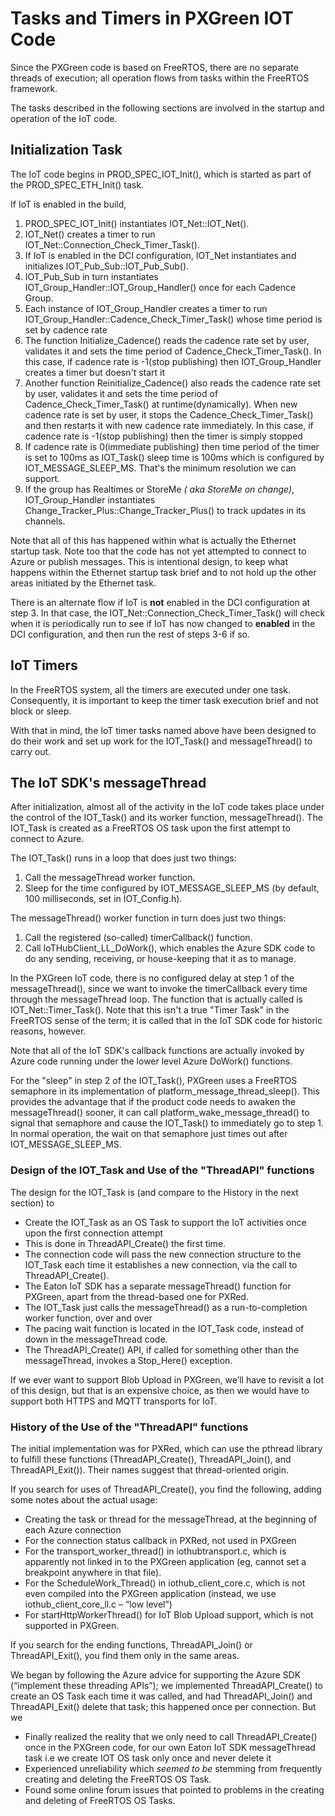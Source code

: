 # Tasks and Timers in PXGreen IOT Code

Since the PXGreen code is based on FreeRTOS, there are no separate threads of execution; all operation flows from tasks within the FreeRTOS framework.

The tasks described in the following sections are involved in the startup and operation of the IoT code.

## Initialization Task

The IoT code begins in PROD_SPEC_IOT_Init(), which is started as part of the PROD_SPEC_ETH_Init() task.

If IoT is enabled in the build,

1. PROD_SPEC_IOT_Init() instantiates IOT_Net::IOT_Net().
2. IOT_Net() creates a timer to run IOT_Net::Connection_Check_Timer_Task().
3. If IoT is enabled in the DCI configuration, IOT_Net instantiates and initializes IOT_Pub_Sub::IOT_Pub_Sub().
4. IOT_Pub_Sub in turn instantiates IOT_Group_Handler::IOT_Group_Handler() once for each Cadence Group.
5. Each instance of IOT_Group_Handler creates a timer to run IOT_Group_Handler::Cadence_Check_Timer_Task() whose time period is set by cadence rate
6. The function Initialize_Cadence() reads the cadence rate set by user, validates it and sets the time period of Cadence_Check_Timer_Task(). In this case, if cadence rate is -1(stop publishing) then IOT_Group_Handler creates a timer but doesn't start it
7. Another function Reinitialize_Cadence() also reads the cadence rate set by user, validates it and sets the time period of Cadence_Check_Timer_Task() at runtime(dynamically). When new cadence rate is set by user, it stops the Cadence_Check_Timer_Task() and then restarts it with new cadence rate immediately. In this case, if cadence rate is -1(stop publishing) then the timer is simply stopped
8. If cadence rate is 0(immediate publishing) then time period of the timer is set to 100ms as IOT_Task() sleep time is 100ms which is configured by IOT_MESSAGE_SLEEP_MS. That's the minimum resolution we can support.
9. If the group has Realtimes or StoreMe *( aka StoreMe on change)*, IOT_Group_Handler instantiates Change_Tracker_Plus::Change_Tracker_Plus() to track updates in its channels.

Note that all of this has happened within what is actually the Ethernet startup task. Note too that the code has not yet attempted to connect to Azure or publish messages.
This is intentional design, to keep what happens within the Ethernet startup task brief and to not hold up the other areas initiated by the Ethernet task.

There is an alternate flow if IoT is **not** enabled in the DCI configuration at step 3. In that case, the IOT_Net::Connection_Check_Timer_Task() will check when it is periodically run to see if IoT has now changed to **enabled** in the DCI configuration, and then run the rest of steps 3-6 if so.

## IoT Timers

In the FreeRTOS system, all the timers are executed under one task.
Consequently, it is important to keep the timer task execution brief and not block or sleep.

With that in mind, the IoT timer tasks named above have been designed to do their work and set up work for the IOT_Task() and messageThread() to carry out.

## The IoT SDK's messageThread

After initialization, almost all of the activity in the IoT code takes place under the control of the IOT_Task() and its worker function, messageThread().
The  IOT_Task is created as a FreeRTOS OS task upon the first attempt to connect to Azure.

The IOT_Task() runs in a loop that does just two things:

1) Call the messageThread worker function.
2) Sleep for the time configured by IOT_MESSAGE_SLEEP_MS (by default, 100 milliseconds, set in IOT_Config.h).

The messageThread() worker function in turn does just two things:

1) Call the registered (so-called) timerCallback() function.
2) Call IoTHubClient_LL_DoWork(), which enables the Azure SDK code to do any sending, receiving, or house-keeping that it as to manage.

In the PXGreen IoT code, there is no configured delay at step 1 of the messageThread(), since we want to invoke the timerCallback every time through the messageThread loop. The function that is actually called is IOT_Net::Timer_Task(). Note that this isn't a true "Timer Task" in the FreeRTOS sense of the term; it is called that in the IoT SDK code for historic reasons, however.

Note that all of the IoT SDK's callback functions are actually invoked by Azure code running under the lower level Azure DoWork() functions.

For the "sleep" in step 2 of the IOT_Task(), PXGreen uses a FreeRTOS semaphore in its implementation of platform_message_thread_sleep(). This provides the advantage that if the product code needs to awaken the messageThread() sooner, it can call platform_wake_message_thread() to signal that semaphore and cause the IOT_Task() to immediately go to step 1.
In normal operation, the wait on that semaphore just times out after IOT_MESSAGE_SLEEP_MS.

### Design of the IOT_Task and Use of the "ThreadAPI" functions

The design for the IOT_Task is (and compare to the History in the next section) to

* Create the IOT_Task as an OS Task to support the IoT activities once upon the first connection attempt
* This is done in ThreadAPI_Create() the first time.
* The connection code will pass the new connection structure to the IOT_Task each time it establishes a new connection, via the call to ThreadAPI_Create().
* The Eaton IoT SDK has a separate messageThread() function for PXGreen, apart from the thread-based one for PXRed.
* The IOT_Task just calls the messageThread() as a run-to-completion worker function, over and over
* The pacing wait function is located in the IOT_Task code, instead of down in the messageThread code.
* The ThreadAPI_Create() API, if called for something other than the messageThread, invokes a Stop_Here() exception.

If we ever want to support Blob Upload in PXGreen, we’ll have to revisit a lot of this design,
but that is an expensive choice, as then we would have to support both HTTPS and MQTT transports for IoT.

### History of the Use of the "ThreadAPI" functions

The initial implementation was for PXRed, which can use the pthread library to fulfill these functions
(ThreadAPI_Create(), ThreadAPI_Join(), and ThreadAPI_Exit()).
Their names suggest that thread-oriented origin.

If you search for uses of ThreadAPI_Create(), you find the following, adding some notes about the actual usage:

* Creating the task or thread for the messageThread, at the beginning of each Azure connection
* For the connection status callback in PXRed, not used in PXGreen
* For the transport_worker_thread() in iothubtransport.c, which is apparently not linked in to the PXGreen application (eg, cannot set a breakpoint anywhere in that file).
* For the ScheduleWork_Thread() in iothub_client_core.c, which is not even compiled into the PXGreen application (instead, we use iothub_client_core_ll.c – “low level”)
* For startHttpWorkerThread() for IoT Blob Upload support, which is not supported in PXGreen.

If you search for the ending functions, ThreadAPI_Join() or ThreadAPI_Exit(), you find them only in the same areas.

We began by following the Azure advice for supporting the Azure SDK (“implement these threading APIs”); we implemented ThreadAPI_Create() to create an OS Task each time it was called, and had ThreadAPI_Join() and ThreadAPI_Exit() delete that task; this happened once per connection.
But we

* Finally realized the reality that we only need to call ThreadAPI_Create() once in the PXGreen code, for our own Eaton IoT SDK messageThread task i.e we create IOT OS task only once and never delete it
* Experienced unreliability which _seemed to be_ stemming from frequently creating and deleting the FreeRTOS OS Task.
* Found some online forum issues that pointed to problems in the creating and deleting of FreeRTOS OS Tasks.
